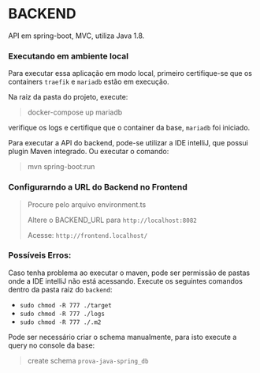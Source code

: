 # BACKEND

API em spring-boot, MVC, utiliza Java 1.8.

### Executando em ambiente local

Para executar essa aplicação em modo local, primeiro certifique-se que os containers `traefik` e `mariadb` estão em execução.
 
Na raiz da pasta do projeto, execute:
> docker-compose up mariadb 
> 
verifique os logs e certifique que o container da base, `mariadb` foi iniciado.

Para executar a API do backend, pode-se utilizar a IDE intelliJ, que possui plugin Maven integrado. 
Ou executar o comando:

> mvn spring-boot:run
>

### Configurarndo a URL do Backend no Frontend

> Procure pelo arquivo environment.ts
>
> Altere o BACKEND_URL para `http://localhost:8082`
>
> Acesse: `http://frontend.localhost/`

### Possíveis Erros:

Caso tenha problema ao executar o maven, pode ser permissão de pastas onde 
a IDE intelliJ não está acessando.
Execute os seguintes comandos dentro da pasta raiz do `backend`:

- `sudo chmod -R 777 ./target`
- `sudo chmod -R 777 ./logs`
- `sudo chmod -R 777 ./.m2`

Pode ser necessário criar o schema manualmente, para isto execute a query no console da base:

> create schema `prova-java-spring_db`
> 

